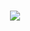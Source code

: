 <h1 align="center">
  <img src="https://readme-typing-svg.demolab.com?font=Poppins&size=30&duration=2000&pause=1000&color=00FF00&center=true&vCenter=true&width=500&lines=Welcome+to+my+GitHub!">
</h1>
